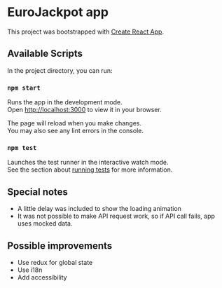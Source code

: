 # EuroJackpot app

This project was bootstrapped with [Create React App](https://github.com/facebook/create-react-app).

## Available Scripts

In the project directory, you can run:

### `npm start`

Runs the app in the development mode.\
Open [http://localhost:3000](http://localhost:3000) to view it in your browser.

The page will reload when you make changes.\
You may also see any lint errors in the console.

### `npm test`

Launches the test runner in the interactive watch mode.\
See the section about [running tests](https://facebook.github.io/create-react-app/docs/running-tests) for more information.

## Special notes

- A little delay was included to show the loading animation
- It was not possible to make API request work, so if API call fails, app uses mocked data.

## Possible improvements

- Use redux for global state
- Use i18n
- Add accessibility
